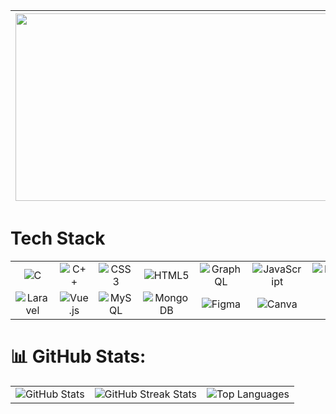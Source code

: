 | <img src="https://media.giphy.com/media/v1.Y2lkPTc5MGI3NjExaG16cWxoeDZ3NHFjNGI0NXg2MDkzaXdhMG4waDU0NWFiZjAzem1ybyZlcD12MV9naWZzX3NlYXJjaCZjdD1n/RbDKaczqWovIugyJmW/giphy.gif" width="500px" height="300px" style="margin-right: 20px;"> | <div style="display: flex; justify-content: space-between; align-items: center;"><h1>My Name Is M'barek</h1><div><a href="https://instagram.com/https://www.instagram.com/m.elaadraoui/"><img src="https://img.shields.io/badge/Instagram-%23E4405F.svg?logo=Instagram&logoColor=white" alt="Instagram"></a> <a href="https://linkedin.com/in/https://www.linkedin.com/in/mbarek-elaadraoui/"><img src="https://img.shields.io/badge/LinkedIn-%230077B5.svg?logo=linkedin&logoColor=white" alt="LinkedIn"></a> <a href="https://x.com/https://x.com/m_eladraoui"><img src="https://img.shields.io/badge/X-black.svg?logo=X&logoColor=white" alt="X"></a></div></div> |
| :----------------------------------------------------------------------------------------------------------------------------------------------------------------------------------------------------------------------------------: | :---------------------------------------------------------------------------------------------------------------------------------------------------------------------------------------------------------------------------------------------------------------------------------: |


#  Tech Stack

<table style="width:100%">
  <tr>
    <td align="center"><img src="https://img.shields.io/badge/c-%2300599C.svg?style=for-the-badge&logo=c&logoColor=white" alt="C"></td>
    <td align="center"><img src="https://img.shields.io/badge/c++-%2300599C.svg?style=for-the-badge&logo=c%2B%2B&logoColor=white" alt="C++"></td>
    <td align="center"><img src="https://img.shields.io/badge/css3-%231572B6.svg?style=for-the-badge&logo=css3&logoColor=white" alt="CSS3"></td>
    <td align="center"><img src="https://img.shields.io/badge/html5-%23E34F26.svg?style=for-the-badge&logo=html5&logoColor=white" alt="HTML5"></td>
    <td align="center"><img src="https://img.shields.io/badge/-GraphQL-E10098?style=for-the-badge&logo=graphql&logoColor=white" alt="GraphQL"></td>
    <td align="center"><img src="https://img.shields.io/badge/javascript-%23323330.svg?style=for-the-badge&logo=javascript&logoColor=%23F7DF1E" alt="JavaScript"></td>
    <td align="center"><img src="https://img.shields.io/badge/markdown-%23000000.svg?style=for-the-badge&logo=markdown&logoColor=white" alt="Markdown"></td>
    <td align="center"><img src="https://img.shields.io/badge/php-%23777BB4.svg?style=for-the-badge&logo=php&logoColor=white" alt="PHP"></td>
    <td align="center"><img src="https://img.shields.io/badge/yaml-%23ffffff.svg?style=for-the-badge&logo=yaml&logoColor=151515" alt="YAML"></td>
    <td align="center"><img src="https://img.shields.io/badge/AWS-%23FF9900.svg?style=for-the-badge&logo=amazon-aws&logoColor=white" alt="AWS"></td>
    <td align="center"><img src="https://img.shields.io/badge/JWT-black?style=for-the-badge&logo=JSON%20web%20tokens" alt="JWT"></td>
  </tr>
  <tr>
    <td align="center"><img src="https://img.shields.io/badge/laravel-%23FF2D20.svg?style=for-the-badge&logo=laravel&logoColor=white" alt="Laravel"></td>
    <td align="center"><img src="https://img.shields.io/badge/vue.js-%2335495e.svg?style=for-the-badge&logo=vuedotjs&logoColor=%234FC08D" alt="Vue.js"></td>
    <td align="center"><img src="https://img.shields.io/badge/mysql-4479A1.svg?style=for-the-badge&logo=mysql&logoColor=white" alt="MySQL"></td>
    <td align="center"><img src="https://img.shields.io/badge/MongoDB-%234ea94b.svg?style=for-the-badge&logo=mongodb&logoColor=white" alt="MongoDB"></td>
    <td align="center"><img src="https://img.shields.io/badge/figma-%23F24E1E.svg?style=for-the-badge&logo=figma&logoColor=white" alt="Figma"></td>
    <td align="center"><img src="https://img.shields.io/badge/Canva-%2300C4CC.svg?style=for-the-badge&logo=Canva&logoColor=white" alt="Canva"></td>
    <td align="center"><img src="https://img.shields.io/badge/git-%23F05033.svg?style=for-the-badge&logo=git&logoColor=white" alt="Git"></td>
    <td align="center"><img src="https://img.shields.io/badge/github-%23121011.svg?style=for-the-badge&logo=github&logoColor=white" alt="GitHub"></td>
    <td align="center"><img src="https://img.shields.io/badge/docker-%230db7ed.svg?style=for-the-badge&logo=docker&logoColor=white" alt="Docker"></td>
    <td align="center"><img src="https://img.shields.io/badge/Postman-FF6C37?style=for-the-badge&logo=postman&logoColor=white" alt="Postman"></td>
    <td align="center"><img src="https://img.shields.io/badge/Symfony-black?style=for-the-badge&logo=symfony&logoColor=white" alt="Symfony"></td>
  </tr>
</table>




# 📊 GitHub Stats:

<table>
  <tr>
    <td>
      <img src="https://github-readme-stats.vercel.app/api?username=MBAREK0&theme=dark&hide_border=false&include_all_commits=false&count_private=false" alt="GitHub Stats" />
    </td>
    <td>
      <img src="https://github-readme-streak-stats.herokuapp.com/?user=MBAREK0&theme=dark&hide_border=false" alt="GitHub Streak Stats" />
    </td>
    <td>
      <img src="https://github-readme-stats.vercel.app/api/top-langs/?username=MBAREK0&theme=dark&hide_border=false&include_all_commits=false&count_private=false&layout=compact" alt="Top Languages" />
    </td>
  </tr>
</table>

